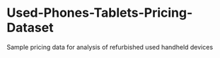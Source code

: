 # Used-Phones-Tablets-Pricing-Dataset
Sample pricing data for analysis of refurbished used handheld devices
